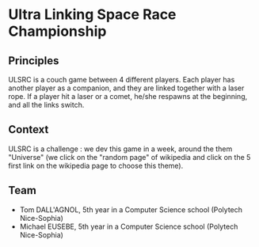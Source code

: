 # Ultra Linking Space Race Championship

## Principles

  ULSRC is a couch game between 4 different players. Each player has another player as a companion, and they are linked together with a laser rope. If a player hit a laser or a comet, he/she respawns at the beginning, and all the links switch.
  
## Context
  ULSRC is a challenge : we dev this game in a week, around the them "Universe" (we click on the "random page" of wikipedia and click on the 5 first link on the wikipedia page to choose this theme).
  
## Team

* Tom DALL'AGNOL, 5th year in a Computer Science school (Polytech Nice-Sophia)
* Michael EUSEBE, 5th year in a Computer Science school (Polytech Nice-Sophia)
